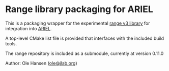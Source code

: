Range library packaging for ARIEL
================================

This is a packaging wrapper for the experimental
[range v3 library](https://github.com/ericniebler/range-v3) for integration into [ARIEL](https://github.com/JeffersonLab/ARIEL).

A top-level CMake list file is provided that interfaces with the included build tools.

The range repository is included as a submodule, currently at version 0.11.0

Author:  Ole Hansen (ole@jlab.org)
